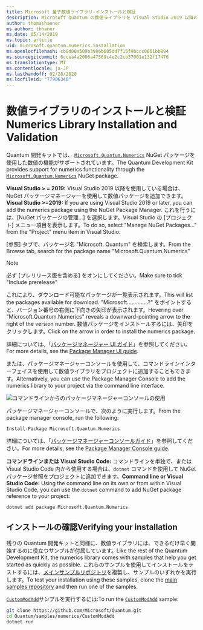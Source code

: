 ```yaml
---
title: Microsoft 量子数値ライブラリ-インストールと検証
description: Microsoft Quantum の数値ライブラリを Visual Studio 2019 以降のインストールに追加する方法について説明します。
author: thomashaener
ms.author: thhaner
ms.date: 05/14/2019
ms.topic: article
uid: microsoft.quantum.numerics.installation
ms.openlocfilehash: cb0d00a509b3986b605dd7f15f9bccc0661bb894
ms.sourcegitcommit: 6ccea4a2006a47569c4e2c2cb37001e132f17476
ms.translationtype: MT
ms.contentlocale: ja-JP
ms.lasthandoff: 02/28/2020
ms.locfileid: "77906340"
---
```

# <a name="numerics-library-installation-and-validation"></a><span data-ttu-id="23f63-103">数値ライブラリのインストールと検証</span><span class="sxs-lookup"><span data-stu-id="23f63-103">Numerics Library Installation and Validation</span></span>

<span data-ttu-id="23f63-104">Quantum 開発キットでは、 [`Microsoft.Quantum.Numerics`](https://www.nuget.org/packages/Microsoft.Quantum.Numerics) NuGet パッケージを使用した数値の機能がサポートされています。</span><span class="sxs-lookup"><span data-stu-id="23f63-104">The Quantum Development Kit provides support for numerics functionality through the [`Microsoft.Quantum.Numerics`](https://www.nuget.org/packages/Microsoft.Quantum.Numerics) NuGet package.</span></span>

<span data-ttu-id="23f63-105">**Visual Studio > = 2019:** Visual Studio 2019 以降を使用している場合は、NuGet パッケージマネージャーを使用して数値パッケージを追加できます。</span><span class="sxs-lookup"><span data-stu-id="23f63-105">**Visual Studio >=2019:** If you are using Visual Studio 2019 or later, you can add the numerics package using the NuGet Package Manager.</span></span>
<span data-ttu-id="23f63-106">これを行うには、[NuGet パッケージの管理...] を選択します。Visual Studio の [プロジェクト] メニュー項目を表示します。</span><span class="sxs-lookup"><span data-stu-id="23f63-106">To do so, select "Manage NuGet Packages..." from the "Project" menu item in Visual Studio.</span></span>

<span data-ttu-id="23f63-107">[参照] タブで、パッケージ名 "Microsoft. Quantum" を検索します。</span><span class="sxs-lookup"><span data-stu-id="23f63-107">From the Browse tab, search for the package name "Microsoft.Quantum.Numerics"</span></span>

> [!NOTE]
> <span data-ttu-id="23f63-108">必ず [プレリリース版を含める] をオンにしてください。</span><span class="sxs-lookup"><span data-stu-id="23f63-108">Make sure to tick "Include prerelease"</span></span>

<span data-ttu-id="23f63-109">これにより、ダウンロード可能なパッケージが一覧表示されます。</span><span class="sxs-lookup"><span data-stu-id="23f63-109">This will list the packages available for download.</span></span>
<span data-ttu-id="23f63-110">"Microsoft..............?" をポイントすると、バージョン番号の右側に下向きの矢印が表示されます。</span><span class="sxs-lookup"><span data-stu-id="23f63-110">Hovering over "Microsoft.Quantum.Numerics" reveals a downward-pointing arrow to the right of the version number.</span></span>
<span data-ttu-id="23f63-111">数値パッケージをインストールするには、矢印をクリックします。</span><span class="sxs-lookup"><span data-stu-id="23f63-111">Click on the arrow in order to install the numerics package.</span></span>

<span data-ttu-id="23f63-112">詳細については、「[パッケージマネージャー UI ガイド](https://docs.microsoft.com/nuget/tools/package-manager-ui)」を参照してください。</span><span class="sxs-lookup"><span data-stu-id="23f63-112">For more details, see the [Package Manager UI guide](https://docs.microsoft.com/nuget/tools/package-manager-ui).</span></span>

<span data-ttu-id="23f63-113">または、パッケージマネージャーコンソールを使用して、コマンドラインインターフェイスを使用して数値ライブラリをプロジェクトに追加することもできます。</span><span class="sxs-lookup"><span data-stu-id="23f63-113">Alternatively, you can use the Package Manager Console to add the numerics library to your project via the command line interface.</span></span>

![コマンドラインからのパッケージマネージャーコンソールの使用](../../media/vs2017-nuget-console-menu.png)

<span data-ttu-id="23f63-115">パッケージマネージャーコンソールで、次のように実行します。</span><span class="sxs-lookup"><span data-stu-id="23f63-115">From the package manager console, run the following:</span></span>

```
Install-Package Microsoft.Quantum.Numerics
```

<span data-ttu-id="23f63-116">詳細については、「[パッケージマネージャーコンソールガイド](https://docs.microsoft.com/nuget/tools/package-manager-console)」を参照してください。</span><span class="sxs-lookup"><span data-stu-id="23f63-116">For more details, see the [Package Manager Console guide](https://docs.microsoft.com/nuget/tools/package-manager-console).</span></span>

<span data-ttu-id="23f63-117">**コマンドラインまたは Visual Studio Code:** コマンドラインを単独で、または Visual Studio Code 内から使用する場合は、`dotnet` コマンドを使用して NuGet パッケージ参照をプロジェクトに追加できます。</span><span class="sxs-lookup"><span data-stu-id="23f63-117">**Command line or Visual Studio Code:** Using the command line on its own or from within Visual Studio Code, you can use the `dotnet` command to add NuGet package reference to your project:</span></span>

```dotnetcli
dotnet add package Microsoft.Quantum.Numerics
```


## <a name="verifying-your-installation"></a><span data-ttu-id="23f63-118">インストールの確認</span><span class="sxs-lookup"><span data-stu-id="23f63-118">Verifying your installation</span></span>

<span data-ttu-id="23f63-119">残りの Quantum 開発キットと同様に、数値ライブラリには、できるだけ早く開始するのに役立つサンプルが付属しています。</span><span class="sxs-lookup"><span data-stu-id="23f63-119">Like the rest of the Quantum Development Kit, the numerics library comes with samples that help you get started as quickly as possible.</span></span>
<span data-ttu-id="23f63-120">これらのサンプルを使用してインストールをテストするには、[メインサンプルリポジトリ](https://github.com/Microsoft/Quantum)を複製し、サンプルのいずれかを実行します。</span><span class="sxs-lookup"><span data-stu-id="23f63-120">To test your installation using these samples, clone the [main samples repository](https://github.com/Microsoft/Quantum) and then run one of the samples.</span></span>

<span data-ttu-id="23f63-121">[`CustomModAdd`](https://github.com/microsoft/Quantum/tree/master/samples/numerics/CustomModAdd)サンプルを実行するには:</span><span class="sxs-lookup"><span data-stu-id="23f63-121">To run the [`CustomModAdd`](https://github.com/microsoft/Quantum/tree/master/samples/numerics/CustomModAdd) sample:</span></span>

```bash
git clone https://github.com/Microsoft/Quantum.git
cd Quantum/samples/numerics/CustomModAdd
dotnet run
```
